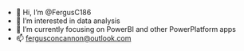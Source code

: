 - 👋 Hi, I’m @FergusC186
- 👀 I’m interested in data analysis
- 🌱 I’m currently focusing on PowerBI and other PowerPlatform apps
- 📫 fergusconcannon@outlook.com

<!---
FergusC186/FergusC186 is a ✨ special ✨ repository because its `README.md` (this file) appears on your GitHub profile.
You can click the Preview link to take a look at your changes.
--->
